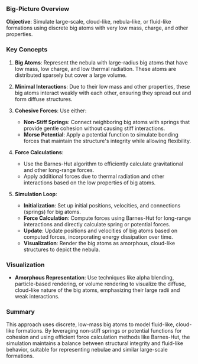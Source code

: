 ### Big-Picture Overview

**Objective**: Simulate large-scale, cloud-like, nebula-like, or fluid-like formations using discrete big atoms with very low mass, charge, and other properties.

### Key Concepts

1. **Big Atoms**: Represent the nebula with large-radius big atoms that have low mass, low charge, and low thermal radiation. These atoms are distributed sparsely but cover a large volume.

2. **Minimal Interactions**: Due to their low mass and other properties, these big atoms interact weakly with each other, ensuring they spread out and form diffuse structures.

3. **Cohesive Forces**: Use either:
   - **Non-Stiff Springs**: Connect neighboring big atoms with springs that provide gentle cohesion without causing stiff interactions.
   - **Morse Potential**: Apply a potential function to simulate bonding forces that maintain the structure's integrity while allowing flexibility.

4. **Force Calculations**:
   - Use the Barnes-Hut algorithm to efficiently calculate gravitational and other long-range forces.
   - Apply additional forces due to thermal radiation and other interactions based on the low properties of big atoms.

5. **Simulation Loop**:
   - **Initialization**: Set up initial positions, velocities, and connections (springs) for big atoms.
   - **Force Calculation**: Compute forces using Barnes-Hut for long-range interactions and directly calculate spring or potential forces.
   - **Update**: Update positions and velocities of big atoms based on computed forces, incorporating energy dissipation over time.
   - **Visualization**: Render the big atoms as amorphous, cloud-like structures to depict the nebula.

### Visualization

- **Amorphous Representation**: Use techniques like alpha blending, particle-based rendering, or volume rendering to visualize the diffuse, cloud-like nature of the big atoms, emphasizing their large radii and weak interactions.

### Summary

This approach uses discrete, low-mass big atoms to model fluid-like, cloud-like formations. By leveraging non-stiff springs or potential functions for cohesion and using efficient force calculation methods like Barnes-Hut, the simulation maintains a balance between structural integrity and fluid-like behavior, suitable for representing nebulae and similar large-scale formations.
